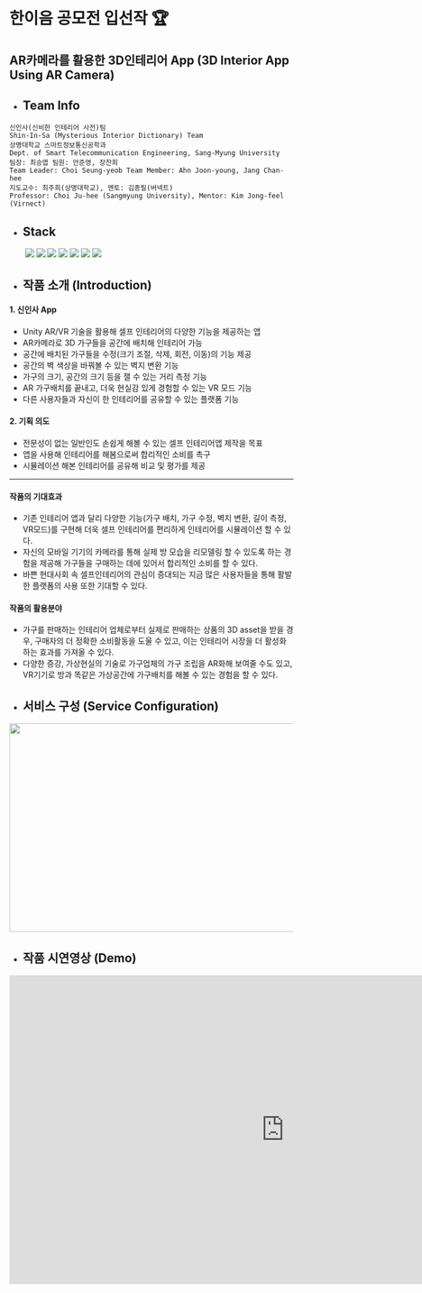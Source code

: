 한이음 공모전 입선작 :trophy:
===
AR카메라를 활용한 3D인테리어 App (3D Interior App Using AR Camera)
---
* ## Team Info
```
신인사(신비한 인테리어 사전)팀
Shin-In-Sa (Mysterious Interior Dictionary) Team 
상명대학교 스마트정보통신공학과
Dept. of Smart Telecommunication Engineering, Sang-Myung University
팀장: 최승엽 팀원: 안준영, 장찬희 
Team Leader: Choi Seung-yeob Team Member: Ahn Joon-young, Jang Chan-hee
지도교수: 최주희(상명대학교), 멘토: 김종필(버넥트)
Professor: Choi Ju-hee (Sangmyung University), Mentor: Kim Jong-feel (Virnect)
```
* ## Stack

<div> &nbsp;&nbsp; &nbsp;&nbsp;&nbsp; <img src="https://img.shields.io/badge/unity-000000?style=for-the-badge&logo=unity&logoColor=white"> 
<img src="https://img.shields.io/badge/unity-000000?style=for-the-badge&logo=unity&logoColor=white"> 
<img src="https://img.shields.io/badge/Xcode-000000.svg?&style=for-the-badge&logo=xcode&logoColor=white"/>
<img src="https://img.shields.io/badge/visual studio-5C2D91.svg?&style=for-the-badge&logo=visual studio&logoColor=white"/>
<img src="https://img.shields.io/badge/c%23-%23239120.svg?style=for-the-badge&logo=c-sharp&logoColor=white"/>
<img src="https://img.shields.io/badge/powerpoint-B7472A.svg?&style=for-the-badge&logo=microsoftpowerpoint&logoColor=white"/>
<img src="https://img.shields.io/badge/Adobe XD-FF61F6.svg?&style=for-the-badge&logo=adobeXD&logoColor=white"/> </div>

* ## 작품 소개 (Introduction)
#### 1. 신인사 App
- Unity AR/VR 기술을 활용해 셀프 인테리어의 다양한 기능을 제공하는 앱
- AR카메라로 3D 가구들을 공간에 배치해 인테리어 가능
- 공간에 배치된 가구들을 수정(크기 조절, 삭제, 회전, 이동)의 기능 제공
- 공간의 벽 색상을 바꿔볼 수 있는 벽지 변환 기능
- 가구의 크기, 공간의 크기 등을 잴 수 있는 거리 측정 기능
- AR 가구배치를 끝내고, 더욱 현실감 있게 경험할 수 있는 VR 모드 기능
- 다른 사용자들과 자신이 한 인테리어를 공유할 수 있는 플랫폼 기능
#### 2. 기획 의도
- 전문성이 없는 일반인도 손쉽게 해볼 수 있는 셀프 인테리어앱 제작을 목표
- 앱을 사용해 인테리어를 해봄으로써 합리적인 소비를 촉구
- 시뮬레이션 해본 인테리어를 공유해 비교 및 평가를 제공
-------
#### 작품의 기대효과
- 기존 인테리어 앱과 달리 다양한 기능(가구 배치, 가구 수정, 벽지 변환, 길이 측정, VR모드)를 구현해 더욱 셀프 인테리어를 편리하게 인테리어를 시뮬레이션 할 수 있다.
- 자신의 모바일 기기의 카메라를 통해 실제 방 모습을 리모델링 할 수 있도록 하는 경험을 제공해 가구들을 구매하는 데에 있어서 합리적인 소비를 할 수 있다. 
- 바쁜 현대사회 속 셀프인테리어의 관심이 증대되는 지금 많은 사용자들을 통해 활발한 플랫폼의 사용 또한 기대할 수 있다.
#### 작품의 활용분야
- 가구를 판매하는 인테리어 업체로부터 실제로 판매하는 상품의 3D asset을 받을 경우, 구매자의 더 정확한 소비활동을 도울 수 있고, 이는 인테리어 시장을 더 활성화하는 효과를 가져올 수 있다.
- 다양한 증강, 가상현실의 기술로 가구업체의 가구 조립을 AR화해 보여줄 수도 있고, VR기기로 방과 똑같은 가상공간에 가구배치를 해볼 수 있는 경험을 할 수 있다.

* ## 서비스 구성 (Service Configuration)
<p align="center"><img src="https://user-images.githubusercontent.com/50544455/203076833-3a63922e-937c-45c9-bd34-3ae5df2dc624.png" width="700" height="370"></p>

* ## 작품 시연영상 (Demo)
<iframe width="974" height="548" src="https://www.youtube.com/embed/7Nwn2DUmdo0" title="[2022 한이음 공모전] AR카메라를 활용한 3D 인테리어 App" frameborder="0" allow="accelerometer; autoplay; clipboard-write; encrypted-media; gyroscope; picture-in-picture" allowfullscreen></iframe>




